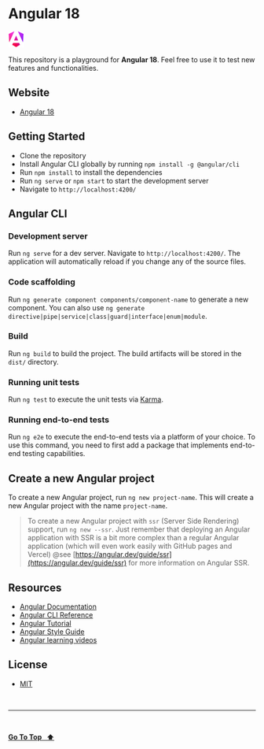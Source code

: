 # Angular 18

<img src="./public/logo.png" alt="logo" width="32">

This repository is a playground for **Angular 18**. Feel free to use it to test new features and functionalities.

## Website

- [Angular 18](https://angular-18-phi.vercel.app/)

## Getting Started

- Clone the repository
- Install Angular CLI globally by running `npm install -g @angular/cli`
- Run `npm install` to install the dependencies
- Run `ng serve` or `npm start` to start the development server
- Navigate to `http://localhost:4200/`

## Angular CLI

### Development server

Run `ng serve` for a dev server. Navigate to `http://localhost:4200/`. The application will automatically reload if you change any of the source files.

### Code scaffolding

Run `ng generate component components/component-name` to generate a new component. You can also use `ng generate directive|pipe|service|class|guard|interface|enum|module`.

### Build

Run `ng build` to build the project. The build artifacts will be stored in the `dist/` directory.

### Running unit tests

Run `ng test` to execute the unit tests via [Karma](https://karma-runner.github.io).

### Running end-to-end tests

Run `ng e2e` to execute the end-to-end tests via a platform of your choice. To use this command, you need to first add a package that implements end-to-end testing capabilities.

## Create a new Angular project

To create a new Angular project, run `ng new project-name`. This will create a new Angular project with the name `project-name`.

> To create a new Angular project with `ssr` (Server Side Rendering) support, run `ng new --ssr`.
> Just remember that deploying an Angular application with SSR is a bit more complex than a regular Angular application (which will even work easily with GitHub pages and Vercel)
> @see [https://angular.dev/guide/ssr](https://angular.dev/guide/ssr) for more information on Angular SSR.

## Resources

- [Angular Documentation](https://angular.dev/overview)
- [Angular CLI Reference](https://angular.dev/cli)
- [Angular Tutorial](https://angular.dev/tutorials/learn-angular)
- [Angular Style Guide](https://angular.dev/guide/styleguide)
- [Angular learning videos](https://www.youtube.com/playlist?list=PL1w1q3fL4pmj9k1FrJ3Pe91EPub2_h4jF)

## License

- [MIT](LICENSE.md)

&nbsp;

---

&nbsp;

[**Go To Top &nbsp; ⬆️**](#angular-18)

